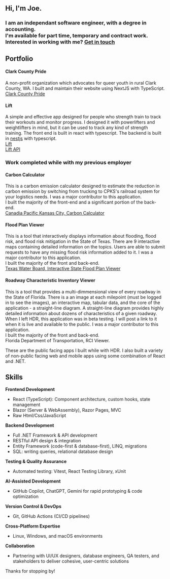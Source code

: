 ## Hi, I'm Joe.
### I am an independant software engineer, with a degree in accounting.<br/>I'm available for part time, temporary and contract work. Interested in working with me? [Get in touch](https://josephplaugher.com)<br/>
## Portfolio
#### Clark County Pride
A non-profit organization which advocates for queer youth in rural Clark County, WA.
I built and maintain their website using NextJS with TypeScript.
[Clark County Pride](https://clarkcountypride.com)

#### Lift
A simple and effective app designed for people who strength train to track their workouts and monitor progress. I designed it with powerlifters and weightlifters in mind, but it can be used to track any kind of strength training. The front end is built in react with typescript. The backend is built in [nestjs](https://nestjs.com/) with typescript.<br/>
[Lift](https://github.com/josephplaugher/lift)<br/> 
[Lift API](https://github.com/josephplaugher/liftapi)

### Work completed while with my previous employer
#### Carbon Calculator 
This is a carbon emission calculator designed to estimate the reduction in carbon emission by switching from trucking to CPKS's railroad system for your logistics needs.
I was a major contributor to this application.<br/> 
I built the majority of the front-end and a significant portion of the back-end.<br/>
[Canadia Pacific Kansas City, Carbon Calculator](https://www.cpkcr.com/en/sustainability/cpkc-carbon-calculator)

#### Flood Plan Viewer
This is a tool that interactively displays information about flooding, flood risk, and flood risk mitigation in the State of Texas. There are 9 interactive maps containing detailed information on the topics. Users are able to submit requests to have any missing flood risk information added to it.
I was a major contributor to this application.<br/>
I built the majority of the front and back-end.<br/>
[Texas Water Board, Interactive State Flood Plan Viewer](https://texasstatefloodplan.org/overview)

#### Roadway Characteristic Inventory Viewer
This is a tool that provides a multi-dimmensional view of every roadway in the State of Florida. There is a an image at each milepoint (must be logged in to see the images), an interactive map, tabular data, and the core of the application - a straight-line diagram. A straight-line diagram provides highly detailed information about dozens of characteristics of a given roadway. When I left HDR, this application was in beta testing. I will post a link to it when it is live and available to the public.
I was a major contributor to this application.<br/>
I built the majority of the front and back-end.<br/>
Florida Department of Transportation, RCI Viewer.

These are the public facing apps I built while with HDR. I also built a variety of non-public facing web and mobile apps using some combination of React and .NET.

## Skills

**Frontend Development**
- React (TypeScript): Component architecture, custom hooks, state management
- Blazor (Server & WebAssembly), Razor Pages, MVC
- Raw Html/Css/JavaScript

**Backend Development**
- Full .NET Framework & API development
- RESTful API design & integration
- Entity Framework (code-first & database-first), LINQ, migrations
- SQL: writing queries, relational database design

**Testing & Quality Assurance**
- Automated testing: Vitest, React Testing Library, xUnit

**AI-Assisted Development**
- GitHub Copilot, ChatGPT, Gemini for rapid prototyping & code optimization

**Version Control & DevOps**
- Git, GitHub Actions (CI/CD pipelines)

**Cross-Platform Expertise**
- Linux, Windows, and macOS environments

**Collaboration**
- Partnering with UI/UX designers, database engineers, QA testers, and stakeholders to deliver cohesive, user-centric solutions

Thanks for stopping by!
